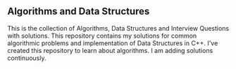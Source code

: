 ## Algorithms and Data Structures
This is the collection of Algorithms, Data Structures and Interview Questions with solutions. This repository contains my solutions for common algorithmic problems and implementation of Data Structures in C++. I've created this repository to learn about algorithms. I am adding solutions continuously.
